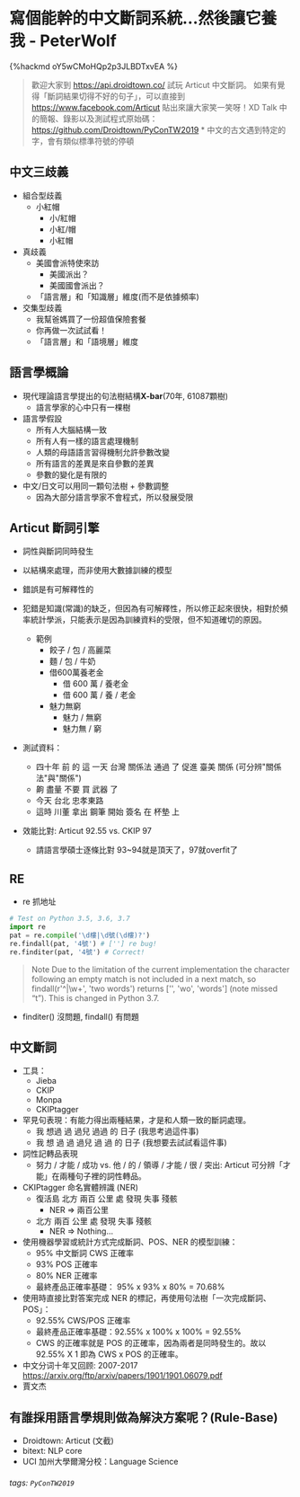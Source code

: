 # 寫個能幹的中文斷詞系統…然後讓它養我 - PeterWolf

{%hackmd oY5wCMoHQp2p3JLBDTxvEA %}

> 歡迎大家到 https://api.droidtown.co/ 試玩 Articut 中文斷詞。
> 如果有覺得「斷詞結果切得不好的句子」，可以直接到 https://www.facebook.com/Articut 貼出來讓大家笑一笑呀！XD
> Talk 中的簡報、錄影以及測試程式原始碼：https://github.com/Droidtown/PyConTW2019
      * 中文的古文遇到特定的字，會有類似標準符號的停頓

## 中文三歧義

* 組合型歧義
    * 小紅帽
        * 小/紅帽
        * 小紅/帽
        * 小紅帽
* 真歧義
    * 美國會派特使來訪
        * 美國派出？
        * 美國國會派出？
    * 「語言層」和「知識層」維度(而不是依據頻率)
* 交集型歧義
    * 我幫爸媽買了一份超值保險套餐
    * 你再做一次試試看！
    * 「語言層」和「語境層」維度

## 語言學概論

* 現代理論語言學提出的句法樹結構**X-bar**(70年, 61087顆樹)
    * 語言學家的心中只有一棵樹
* 語言學假設
    * 所有人大腦結構一致
    * 所有人有一樣的語言處理機制
    * 人類的母語語言習得機制允許參數改變
    * 所有語言的差異是來自參數的差異
    * 參數的變化是有限的
* 中文/日文可以用同一顆句法樹 + 參數調整
    * 因為大部分語言學家不會程式，所以發展受限

## Articut 斷詞引擎

* 詞性與斷詞同時發生
* 以結構來處理，而非使用大數據訓練的模型
* 錯誤是有可解釋性的
* 犯錯是知識(常識)的缺乏，但因為有可解釋性，所以修正起來很快，相對於頻率統計學派，只能表示是因為訓練資料的受限，但不知道確切的原因。
    * 範例
        * 餃子 / 包 / 高麗菜
        * 麵 / 包 / 牛奶
        * 借600萬養老金
            * 借 600 萬 / 養老金
            * 借 600 萬 / 養 / 老金
        * 魅力無窮
            * 魅力 / 無窮
            * 魅力無 / 窮

* 測試資料：
    * 四十年 前 的 這 一天 台灣 關係法 通過 了 促進 臺美 關係 (可分辨"關係法"與"關係")
    * 齁 盡量 不要 買 武器 了
    * 今天 台北 忠孝東路
    * 這時 川董 拿出 鋼筆 開始 簽名 在 杯墊 上

* 效能比對: Articut 92.55  vs. CKIP 97 
    * 請語言學碩士逐條比對 93~94就是頂天了，97就overfit了

## RE

* re 抓地址
```python
# Test on Python 3.5, 3.6, 3.7
import re
pat = re.compile('\d樓|\d號(\d樓)?')
re.findall(pat, '4號') # [''] re bug!
re.finditer(pat, '4號') # Correct!
```


> Note Due to the limitation of the current implementation the character following an empty match is not included in a next match, so findall(r'^|\w+', 'two words') returns ['', 'wo', 'words'] (note missed “t”). This is changed in Python 3.7.
> 

* finditer() 沒問題, findall() 有問題

## 中文斷詞

* 工具：
    * Jieba
    * CKIP
    * Monpa
    * CKIPtagger
* 罕見句表現：有能力得出兩種結果，才是和人類一致的斷詞處理。
    * 我 想過 過 過兒 過過 的 日子 (我思考過這件事)
    * 我 想 過 過 過兒 過 過 的 日子 (我想要去試試看這件事)
* 詞性記轉品表現
    * 努力 / 才能 / 成功 vs. 他 / 的 / 領導 / 才能 / 很 / 突出: Articut 可分辨「才能」在兩種句子裡的詞性轉品。
* CKIPtagger 命名實體辨識 (NER)
    * 復活島 北方 兩百 公里 處 發現 失事 殘骸
        * NER => 兩百公里
    * 北方 兩百 公里 處 發現 失事 殘骸
        * NER => Nothing...
* 使用機器學習或統計方式完成斷詞、POS、NER 的模型訓練：
    * 95% 中文斷詞 CWS 正確率
    * 93% POS 正確率
    * 80% NER 正確率
    * 最終產品正確率基礎： 95% x 93% x 80% = 70.68%
* 使用時直接比對答案完成 NER 的標記，再使用句法樹「一次完成斷詞、POS」：
    * 92.55% CWS/POS 正確率
    * 最終產品正確率基礎：92.55% x 100% x 100% = 92.55%
    * CWS 的正確率就是 POS 的正確率，因為兩者是同時發生的。故以 92.55% X 1 即為 CWS x POS 的正確率。
* 中文分词十年又回顾: 2007-2017 https://arxiv.org/ftp/arxiv/papers/1901/1901.06079.pdf
* 賈文杰

## 有誰採用語言學規則做為解決方案呢？(Rule-Base)

* Droidtown: Articut (文截)
* bitext: NLP core
* UCI 加州大學爾灣分校：Language Science


###### tags: `PyConTW2019`
